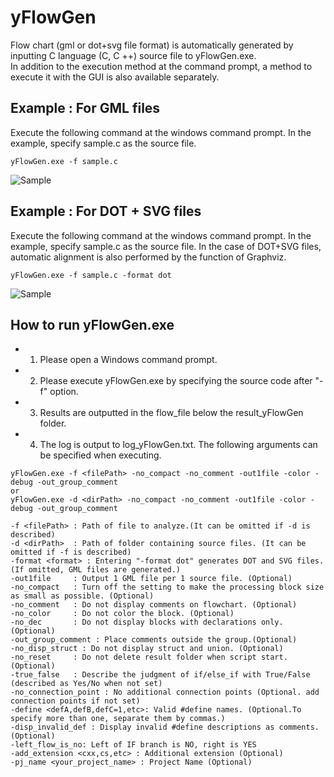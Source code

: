 # yFlowGen
Flow chart (gml or dot+svg file format) is automatically generated by inputting C language (C, C ++) source file to yFlowGen.exe.  
In addition to the execution method at the command prompt, a method to execute it with the GUI is also available separately.  

## Example : For GML files  
Execute the following command at the windows command prompt. In the example, specify sample.c as the source file.
```
yFlowGen.exe -f sample.c  
```
![Sample](http://toowaki.web.fc2.com/picture/yFLowGne_pic_code2gml.png "")

## Example : For DOT + SVG files 
Execute the following command at the windows command prompt. In the example, specify sample.c as the source file.
In the case of DOT+SVG files, automatic alignment is also performed by the function of Graphviz.
```
yFlowGen.exe -f sample.c -format dot 
```
![Sample](http://toowaki.web.fc2.com/picture/yFLowGne_pic_code2dot.png "")

##	How to run yFlowGen.exe
- 1)	Please open a Windows command prompt.
- 2)	Please execute yFlowGen.exe by specifying the source code after "-f" option.
- 3)	Results are outputted in the flow_file below the result_yFlowGen folder.
- 4)	The log is output to log_yFlowGen.txt.
The following arguments can be specified when executing.
```
yFlowGen.exe -f <filePath> -no_compact -no_comment -out1file -color -debug -out_group_comment
or
yFlowGen.exe -d <dirPath> -no_compact -no_comment -out1file -color -debug -out_group_comment

-f <filePath> : Path of file to analyze.(It can be omitted if -d is described)
-d <dirPath>  : Path of folder containing source files. (It can be omitted if -f is described)
-format <format> : Entering "-format dot" generates DOT and SVG files. (If omitted, GML files are generated.)
-out1file     : Output 1 GML file per 1 source file. (Optional)
-no_compact   : Turn off the setting to make the processing block size as small as possible. (Optional)
-no_comment   : Do not display comments on flowchart. (Optional)
-no_color     : Do not color the block. (Optional)
-no_dec       : Do not display blocks with declarations only. (Optional)
-out_group_comment : Place comments outside the group.(Optional)
-no_disp_struct : Do not display struct and union. (Optional)
-no_reset     : Do not delete result folder when script start.(Optional)
-true_false   : Describe the judgment of if/else_if with True/False (described as Yes/No when not set)
-no_connection_point : No additional connection points (Optional. add connection points if not set)
-define <defA,defB,defC=1,etc>: Valid #define names. (Optional.To specify more than one, separate them by commas.)
-disp_invalid_def : Display invalid #define descriptions as comments.(Optional)
-left_flow_is_no: Left of IF branch is NO, right is YES
-add_extension <cxx,cs,etc> : Additional extension (Optional)
-pj_name <your_project_name> : Project Name (Optional)
```
